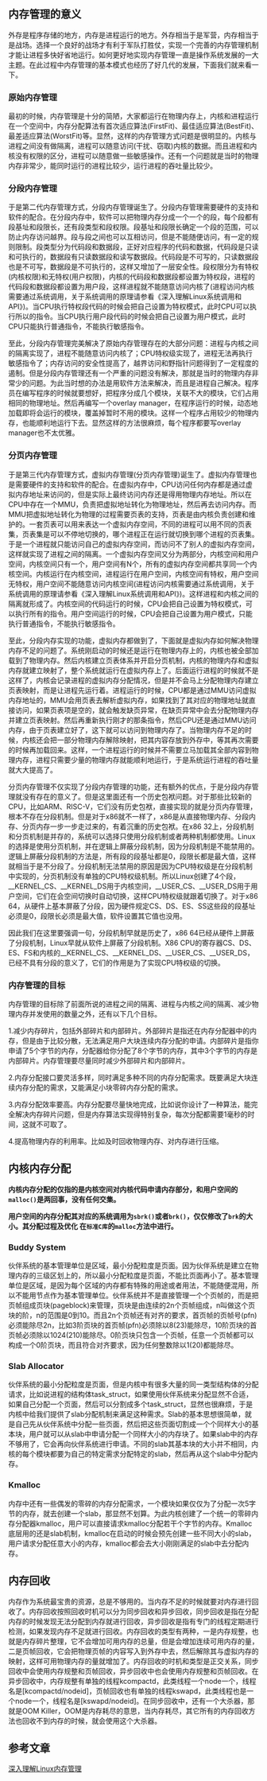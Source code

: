## 内存管理的意义
外存是程序存储的地方，内存是进程运行的地方。外存相当于是军营，内存相当于是战场。选择一个良好的战场才有利于军队打胜仗，实现一个完善的内存管理机制才能让进程多快好省地运行。如何更好地实现内存管理一直是操作系统发展的一大主题。在此过程中内存管理的基本模式也经历了好几代的发展，下面我们就来看一下。


### 原始内存管理
最初的时候，内存管理是十分的简陋，大家都运行在物理内存上，内核和进程运行在一个空间中，内存分配算法有首次适应算法(FirstFit)、最佳适应算法(BestFit)、最差适应算法(WorstFit)等。显然，这样的内存管理方式问题是很明显的。内核与进程之间没有做隔离，进程可以随意访问(干扰、窃取)内核的数据。而且进程和内核没有权限的区分，进程可以随意做一些敏感操作。还有一个问题就是当时的物理内存非常少，能同时运行的进程比较少，运行进程的吞吐量比较少。


### 分段内存管理
于是第二代内存管理方式，分段内存管理诞生了。分段内存管理需要硬件的支持和软件的配合。在分段内存中，软件可以把物理内存分成一个一个的段，每个段都有段基址和段限长，还有段类型和段权限。段基址和段限长确定一个段的范围，可以防止内存访问越界。段与段之间也可以互相访问，但是不能随便访问，有一定的规则限制。段类型分为代码段和数据段，正好对应程序的代码和数据，代码段是只读和可执行的，数据段有只读数据段和读写数据段。代码段是不可写的，只读数据段也是不可写，数据段是不可执行的，这样又增加了一层安全性。段权限分为有特权(内核权限)和无特权(用户权限)，内核的代码段和数据段都设置为特权段，进程的代码段和数据段都设置为用户段，这样进程就不能随意访问内核了(进程访问内核需要通过系统调用，关于系统调用的原理请参看《深入理解Linux系统调用和API》)。当CPU执行特权段代码的时候会把自己设置为特权模式，此时CPU可以执行所以的指令。当CPU执行用户段代码的时候会把自己设置为用户模式，此时CPU只能执行普通指令，不能执行敏感指令。

至此，分段内存管理完美解决了原始内存管理存在的大部分问题：进程与内核之间的隔离实现了，进程不能随意访问内核了；CPU特权级实现了，进程无法再执行敏感指令了；内存访问的安全性提高了，越界访问和野指针问题得到了一定程度的遏制。但是分段内存管理还有一个严重的问题没有解决，那就是当时的物理内存非常少的问题。为此当时想的办法是用软件方法来解决，而且是进程自己解决。程序员在编写程序的时候就要想好，把程序分成几个模块，关联不大的模块，它们占用相同的物理地址。然后再编写一个overlay manager，在程序运行的时候，动态地加载即将会运行的模块，覆盖掉暂时不用的模块。这样一个程序占用较少的物理内存，也能顺利地运行下去。显然这样的方法很麻烦，每个程序都要写overlay manager也不太优雅。


### 分页内存管理
于是第三代内存管理方式，虚拟内存管理(分页内存管理)诞生了。虚拟内存管理也是需要硬件的支持和软件的配合。在虚拟内存中，CPU访问任何内存都是通过虚拟内存地址来访问的，但是实际上最终访问内存还是得用物理内存地址。所以在CPU中存在一个MMU，负责把虚拟地址转化为物理地址，然后再去访问内存。而MMU把虚拟地址转化为物理的过程需要页表的支持，页表是由内核负责创建和维护的。一套页表可以用来表达一个虚拟内存空间，不同的进程可以用不同的页表集，页表集是可以不停地切换的，哪个进程正在运行就切换到哪个进程的页表集。于是一个进程就只能访问自己的虚拟内存空间，而访问不了别人的虚拟内存空间，这样就实现了进程之间的隔离。一个虚拟内存空间又分为两部分，内核空间和用户空间，内核空间只有一个，用户空间有N个，所有的虚拟内存空间都共享同一个内核空间。内核运行在内核空间，进程运行在用户空间，内核空间有特权，用户空间无特权，用户空间不能随意访问内核空间(进程访问内核需要通过系统调用，关于系统调用的原理请参看《深入理解Linux系统调用和API》)。这样进程和内核之间的隔离就形成了。内核空间的代码运行的时候，CPU会把自己设置为特权模式，可以执行所有的指令。用户空间运行的时候，CPU会把自己设置为用户模式，只能执行普通指令，不能执行敏感指令。

至此，分段内存实现的功能，虚拟内存都做到了，下面就是虚拟内存如何解决物理内存不足的问题了。系统刚启动的时候还是运行在物理内存上的，内核也被全部加载到了物理内存。然后内核建立页表体系并开启分页机制，内核的物理内存和虚拟内存就建立映射了，整个系统就运行在虚拟内存上了。后面运行进程的时候就不是这样了，内核会记录进程的虚拟内存分配情况，但是并不会马上分配物理内存建立页表映射，而是让进程先运行着。进程运行的时候，CPU都是通过MMU访问虚拟内存地址的，MMU会用页表去解析虚拟内存，如果找到了其对应的物理地址就直接访问，如果页表项是空的，就会触发缺页异常，在缺页异常中会去分配物理内存并建立页表映射。然后再重新执行刚才的那条指令，然后CPU还是通过MMU访问内存，由于页表建立好了，这下就可以访问到物理内存了。当物理内存不足的时候，内核还会把一部分物理内存解除映射，把其内容存放到外存中，等其再次需要的时候再加载回来。这样，一个进程运行的时候并不需要立马加载其全部内容到物理内存，进程只需要少量的物理内存就能顺利地运行，于是系统运行进程的吞吐量就大大提高了。

分页内存管理不仅实现了分段内存管理的功能，还有额外的优点，于是分段内存管理就没有存在的意义了。但是这里面还有一个历史包袱问题。对于那些比较新的CPU，比如ARM、RISC-V，它们没有历史包袱，直接实现的就是分页内存管理，根本不存在分段机制。但是对于x86就不一样了，x86是从直接物理内存、分段内存、分页内存一步一步走过来的，有着沉重的历史包袱。在x86 32上，分段机制和分页机制是并存的，系统可以选择只使用分段机制或者两种机制都使用。Linux的选择是使用分页机制，并在逻辑上屏蔽分段机制，因为分段机制是不能禁用的。逻辑上屏蔽分段机制的方法是，所有段的段基址都是0，段限长都是最大值，这样就相当于是不分段了。分段机制无法禁用的原因是因为CPU特权级是在分段机制中实现的，分页机制没有单独的CPU特权级机制。所以Linux创建了4个段，__KERNEL_CS、__KERNEL_DS用于内核空间，__USER_CS、__USER_DS用于用户空间，它们在会空间切换时自动切换，这样CPU特权级就跟着切换了。对于x86 64，从硬件上基本屏蔽了分段，因为硬件规定CS、DS、ES、SS这些段的段基址必须是0，段限长必须是最大值，软件设置其它值也没用。

因此我们在这里要强调一句，分段机制早就是历史了，x86 64已经从硬件上屏蔽了分段机制，Linux早就从软件上屏蔽了分段机制。X86 CPU的寄存器CS、DS、ES、FS和内核的__KERNEL_CS、__KERNEL_DS、__USER_CS、__USER_DS，已经不具有分段的意义了，它们的作用是为了实现CPU特权级的切换。


### 内存管理的目标
内存管理的目标除了前面所说的进程之间的隔离、进程与内核之间的隔离、减少物理内存并发使用的数量之外，还有以下几个目标。

1.减少内存碎片，包括外部碎片和内部碎片。外部碎片是指还在内存分配器中的内存，但是由于比较分散，无法满足用户大块连续内存分配的申请。内部碎片是指你申请了5个字节的内存，分配器给你分配了8个字节的内存，其中3个字节的内存是内部碎片。内存管理要尽量同时减少外部碎片和内部碎片。

2.内存分配接口要灵活多样，同时满足多种不同的内存分配需求。既要满足大块连续内存分配的需求，又能满足小块零碎内存分配的需求。

3.内存分配效率要高。内存分配要尽量快地完成，比如说你设计了一种算法，能完全解决内存碎片问题，但是内存算法实现得特别复杂，每次分配都需要1毫秒的时间，这就不可取了。

4.提高物理内存的利用率。比如及时回收物理内存、对内存进行压缩。

## 内核内存分配
**内核内存分配的仅指的是内核空间对内核代码申请内存部分，和用户空间的`malloc()`是两回事，没有任何交集。**

**用户空间的内存分配其对应的系统调用为`sbrk()`或者`brk()`，仅仅修改了`brk`的大小。其分配过程及优化 在`标准C库`的`malloc`方法中进行。**
### Buddy System
伙伴系统的基本管理单位是区域，最小分配粒度是页面。因为伙伴系统是建立在物理内存的三级区划上的，所以最小分配粒度是页面，不能比页面再小了。基本管理单位是区域，是因为每个区域的内存都有特殊的用途或者用法，不能随便混用，所以不能用节点作为基本管理单位。伙伴系统并不是直接管理一个个页帧的，而是把页帧组成页块(pageblock)来管理，页块是由连续的2n个页帧组成，n叫做这个页块的阶，n的范围是0到10。而且2n个页帧还有对齐的要求，首页帧的页帧号(pfn)必须能除尽2n，比如3阶页块的首页帧(pfn)必须除以8(23)能除尽，10阶页块的首页帧必须除以1024(210)能除尽。0阶页块只包含一个页帧，任意一个页帧都可以构成一个0阶页块，而且符合对齐要求，因为任何整数除以1(20)都能除尽。
### Slab Allocator
伙伴系统的最小分配粒度是页面，但是内核中有很多大量的同一类型结构体的分配请求，比如说进程的结构体task_struct，如果使用伙伴系统来分配显然不合适，如果自己分配一个页面，然后可以分割成多个task_struct，显然也很麻烦，于是内核中给我们提供了slab分配机制来满足这种需求。Slab的基本思想很简单，就是自己先从伙伴系统中分配一些页面，然后把这些页面切割成一个个同样大小的基本块，用户就可以从slab中申请分配一个同样大小的内存块了。如果slab中的内存不够用了，它会再向伙伴系统进行申请。不同的slab其基本块的大小并不相同，内核的每个模块都要为自己的特定需求分配特定的slab，然后再从这个slab中分配内存。

### Kmalloc
内存中还有一些偶发的零碎的内存分配需求，一个模块如果仅仅为了分配一次5字节的内存，就去创建一个slab，那显然不划算。为此内核创建了一个统一的零碎内存分配器kmalloc，用户可以直接请求kmalloc分配若干个字节的内存。Kmalloc底层用的还是slab机制，kmalloc在启动的时候会预先创建一些不同大小的slab，用户请求分配任意大小的内存，kmalloc都会去大小刚刚满足的slab中去分配内存。

## 内存回收
内存作为系统最宝贵的资源，总是不够用的。当内存不足的时候就要对内存进行回收了。内存回收按照回收时机可以分为同步回收和异步回收，同步回收是指在分配内存的时候发现无法分配到内存就进行回收，异步回收是指有专门的线程定期进行检测，如果发现内存不足就进行回收。内存回收的类型有两种，一是内存规整，也就是内存碎片整理，它不会增加可用内存的总量，但是会增加连续可用内存的量，二是页帧回收，它会把物理页帧的内容写入到外存中去，然后解除其与虚拟内存的映射，这样可用物理内存的量就增加了。内存回收的时机和类型是正交关系，同步回收中会使用内存规整和页帧回收，异步回收中也会使用内存规整和页帧回收。在异步回收中，内存规整有单独的线程kcompactd，此类线程一个node一个，线程名是[kcompactd/nodeid]，页帧回收也有单独的线程kswapd，此类线程也是一个node一个，线程名是[kswapd/nodeid]。在同步回收中，还有一个大杀器，那就是OOM Killer，OOM是内存耗尽的意思，当内存耗尽，其它所有的内存回收方法也回收不到内存的时候，就会使用这个大杀器。



## 参考文章
[深入理解Linux内存管理](https://blog.csdn.net/orangeboyye/article/details/125998574?spm=1001.2014.3001.5501)
